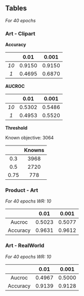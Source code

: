 ## Tables

_For 40 epochs_

### Art - Clipart

**Accuracy**

|      |  0.01  | 0.001  |
| :--: | :----: | :----: |
| _10_ | 0.9150 | 0.9150 |
| _1_  | 0.4695 | 0.6870 |

**AUCROC**

|      |  0.01  | 0.001  |
| :--: | :----: | :----: |
| _10_ | 0.5302 | 0.5486 |
| _1_  | 0.4953 | 0.5520 |

**Threshold**

Known objective: 3064

|      | Knowns |
| :--: | :----: |
| 0.3  |  3968  |
| 0.5  |  2720  |
| 0.75 |  778   |

### Product - Art

_For 40 epochs WR: 10_

|          |  0.01  | 0.001  |
| :------: | :----: | :----: |
|  Aucroc  | 0.5023 | 0.5077 |
| Accuracy | 0.9631 | 0.9612 |

### Art - RealWorld

_For 40 epochs WR: 10_

|          |  0.01  | 0.001  |
| :------: | :----: | :----: |
|  Aucroc  | 0.4967 | 0.5000 |
| Accuracy | 0.9139 | 0.9128 |
